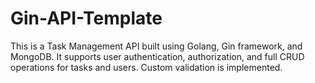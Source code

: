 # Gin-API-Template
This is a Task Management API built using Golang, Gin framework, and MongoDB. It supports user authentication, authorization, and full CRUD operations for tasks and users. Custom validation is implemented.
